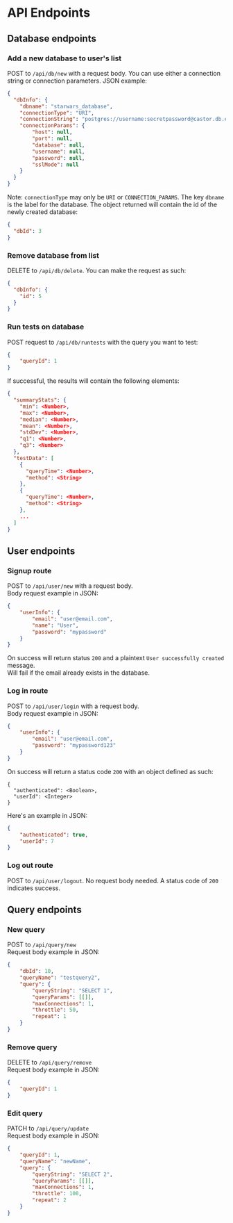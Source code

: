 # API Endpoints

## Database endpoints

### Add a new database to user's list

POST to `/api/db/new` with a request body. You can use either a connection string or connection parameters. JSON example:
```JSON
{
  "dbInfo": {
    "dbname": "starwars_database",
    "connectionType": "URI",
    "connectionString": "postgres://username:secretpassword@castor.db.elephantsql.com/db1",
    "connectionParams": {
        "host": null,
        "port": null,
        "database": null,
        "username": null,
        "password": null,
        "sslMode": null
    }
  }
}
```
Note: `connectionType` may only be `URI` or `CONNECTION_PARAMS`. The key `dbname` is the label for the database. The object returned will contain the id of the newly created database:
```JSON
{
  "dbId": 3
}
```

### Remove database from list

DELETE to `/api/db/delete`. You can make the request as such:
```JSON
{
  "dbInfo": {
    "id": 5
  }
}
```

### Run tests on database

POST request to `/api/db/runtests` with the query you want to test:
```JSON
{
    "queryId": 1
}
```
If successful, the results will contain the following elements:
```JSON
{
  "summaryStats": {
    "min": <Number>,
    "max": <Number>,
    "median": <Number>,
    "mean": <Number>,
    "stdDev": <Number>,
    "q1": <Number>,
    "q3": <Number>
  },
  "testData": [
    {
      "queryTime": <Number>,
      "method": <String>
    },
    {
      "queryTime": <Number>,
      "method": <String>
    },
    ...
  ]
}
```

## User endpoints

### Signup route   
  
POST to `/api/user/new` with a request body.  
Body request example in JSON:
```JSON
{
    "userInfo": {
        "email": "user@email.com",
        "name": "User",
        "password": "mypassword"
    }
}
```
On success will return status `200` and a plaintext `User successfully created` message.  
Will fail if the email already exists in the database. 

### Log in route

POST to `/api/user/login` with a request body.  
Body request example in JSON:
```JSON
{
    "userInfo": {
        "email": "user@email.com",
        "password": "mypassword123"
    }
}
```

On success will return a status code `200` with an object defined as such:
```
{
  "authenticated": <Boolean>,
  "userId": <Integer>
}
```

Here's an example in JSON:
```JSON
{
    "authenticated": true,
    "userId": 7
}
```

### Log out route

POST to `/api/user/logout`. No request body needed.
A status code of `200` indicates success.

## Query endpoints

### New query

POST to `/api/query/new`  
Request body example in JSON:
```JSON
{
    "dbId": 10,
    "queryName": "testquery2",
    "query": {
        "queryString": "SELECT 1",
        "queryParams": [[]],
        "maxConnections": 1,
        "throttle": 50,
        "repeat": 1
    }
}
```


### Remove query

DELETE to `/api/query/remove`  
Request body example in JSON:
```JSON
{
    "queryId": 1
}
```


### Edit query

PATCH to `/api/query/update`  
Request body example in JSON:
```JSON
{
    "queryId": 1,
    "queryName": "newName",
    "query": {
        "queryString": "SELECT 2",
        "queryParams": [[]],
        "maxConnections": 1,
        "throttle": 100,
        "repeat": 2
    }
}
```


